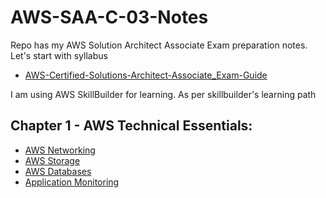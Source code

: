 # AWS-SAA-C-03-Notes

Repo has my AWS Solution Architect Associate Exam preparation notes.
Let's start with syllabus
* [AWS-Certified-Solutions-Architect-Associate_Exam-Guide](https://github.com/arjun1131/AWS-SAA-C-03-Notes/files/10456274/AWS-Certified-Solutions-Architect-Associate_Exam-Guide.pdf)

I am using AWS SkillBuilder for learning. As per skillbuilder's learning path

## Chapter 1 - AWS Technical Essentials:
  
  * [AWS Networking](https://github.com/arjun1131/AWS-SAA-C-03-Notes/blob/main/Networking.md)
  * [AWS Storage](https://github.com/arjun1131/AWS-SAA-C-03-Notes/blob/main/Storage.md)
  * [AWS Databases](https://github.com/arjun1131/AWS-SAA-C-03-Notes/blob/main/Databases.md)
  * [Application Monitoring](https://github.com/arjun1131/AWS-SAA-C-03-Notes/blob/main/Application%20Management.md)

